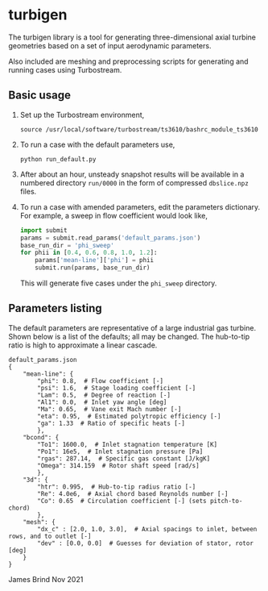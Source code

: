 # turbigen

The turbigen library is a tool for generating three-dimensional axial turbine
geometries based on a set of input aerodynamic parameters.

Also included are meshing and preprocessing scripts for generating and running
cases using Turbostream.

## Basic usage

1. Set up the Turbostream environment,
   ```
   source /usr/local/software/turbostream/ts3610/bashrc_module_ts3610
   ```

2. To run a case with the default parameters use,
   ```
   python run_default.py
   ```

3. After about an hour, unsteady snapshot results will be available in a
   numbered directory `run/0000` in the form of compressed `dbslice.npz` files.

4. To run a case with amended parameters, edit the parameters dictionary. For
   example, a sweep in flow coefficient would look like,
   ```python
   import submit
   params = submit.read_params('default_params.json')
   base_run_dir = 'phi_sweep'
   for phii in [0.4, 0.6, 0.8, 1.0, 1.2]:
       params['mean-line']['phi'] = phii
       submit.run(params, base_run_dir)
   ```
   This will generate five cases under the `phi_sweep` directory.

## Parameters listing

The default parameters are representative of a large industrial gas turbine.
Shown below is a list of the defaults; all may be changed. The hub-to-tip ratio
is high to approximate a linear cascade.

```
default_params.json
{
    "mean-line": {
        "phi": 0.8,  # Flow coefficient [-]
        "psi": 1.6,  # Stage loading coefficient [-]
        "Lam": 0.5,  # Degree of reaction [-]
        "Al1": 0.0,  # Inlet yaw angle [deg]
        "Ma": 0.65,  # Vane exit Mach number [-]
        "eta": 0.95,  # Estimated polytropic efficiency [-]
        "ga": 1.33  # Ratio of specific heats [-]
        },
    "bcond": {
        "To1": 1600.0,  # Inlet stagnation temperature [K]
        "Po1": 16e5,  # Inlet stagnation pressure [Pa]
        "rgas": 287.14,  # Specific gas constant [J/kgK]
        "Omega": 314.159  # Rotor shaft speed [rad/s]
        },
    "3d": {
        "htr": 0.995,  # Hub-to-tip radius ratio [-]
        "Re": 4.0e6,  # Axial chord based Reynolds number [-]
        "Co": 0.65  # Circulation coefficient [-] (sets pitch-to-chord)
        },
    "mesh": {
        "dx_c" : [2.0, 1.0, 3.0],  # Axial spacings to inlet, between rows, and to outlet [-]
        "dev" : [0.0, 0.0]  # Guesses for deviation of stator, rotor [deg]
    }
}
```

James Brind
Nov 2021
